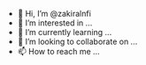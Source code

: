 - 👋 Hi, I’m @zakiralnfi
- 👀 I’m interested in ...
- 🌱 I’m currently learning ...
- 💞️ I’m looking to collaborate on ...
- 📫 How to reach me ...

<!---
zakiralnfi/zakiralnfi is a ✨ special ✨ repository because its `README.md` (this file) appears on your GitHub profile.
You can click the Preview link to take a look at your changes.
--->
